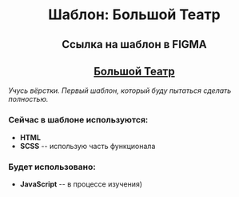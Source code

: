 <h1 align="center">
Шаблон: Большой Театр
</h1>
<h2 align="center">
Ссылка на шаблон в FIGMA
</h2>
<h2 align="center">
<a  href="https://www.figma.com/file/tDXKBS668DUhbK0DOVg6dv/Templates-%2315.-More-on-Figma.info?node-id=0%3A1">
Большой Театр
</a>
</h2>

*Учусь вёрстки. Первый шаблон, который буду пытаться сделать полностью.*

 ### **Сейчас в шаблоне используются:**
- **HTML**
- **SCSS** -- использую часть функционала
 ### **Будет использовано:**
- **JavaScript** -- в процессе изучения)
